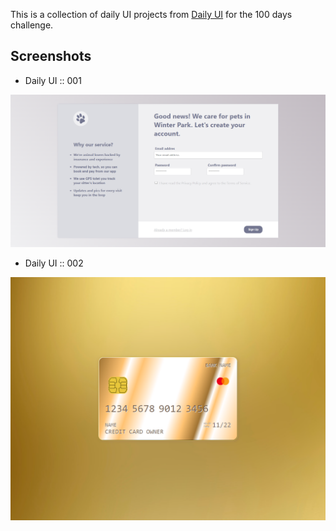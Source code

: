 This is a collection of daily UI projects from [Daily UI](https://www.dailyui.co/) for the 100 days challenge.

## Screenshots
* Daily UI :: 001

![Daily UI :: 001](001/screenshot.png)

* Daily UI :: 002

![Daily UI :: 002](002/screenshot.png)

